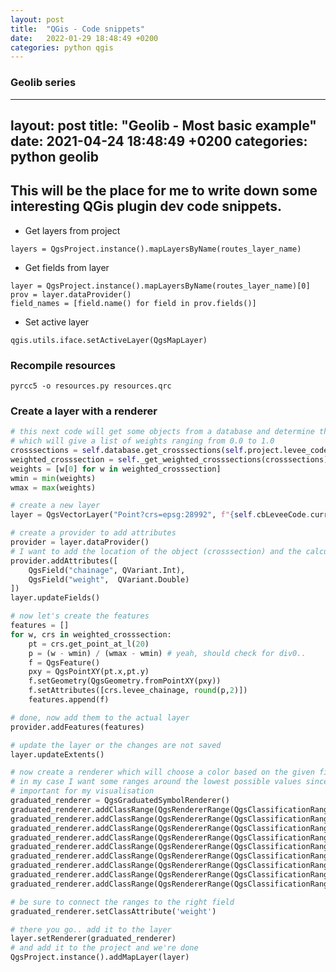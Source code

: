 ```yaml
---
layout: post
title:  "QGis - Code snippets"
date:   2022-01-29 18:48:49 +0200
categories: python qgis
---
```


### Geolib series

---
layout: post
title:  "Geolib - Most basic example"
date:   2021-04-24 18:48:49 +0200
categories: python geolib
---

## This will be the place for me to write down some interesting QGis plugin dev code snippets.

* Get layers from project 
```
layers = QgsProject.instance().mapLayersByName(routes_layer_name)
```

* Get fields from layer 
```
layer = QgsProject.instance().mapLayersByName(routes_layer_name)[0]
prov = layer.dataProvider()
field_names = [field.name() for field in prov.fields()]
```
* Set active layer
```
qgis.utils.iface.setActiveLayer(QgsMapLayer)
```

### Recompile resources
```pyrcc5 -o resources.py resources.qrc```

### Create a layer with a renderer

```python 
# this next code will get some objects from a database and determine their importance
# which will give a list of weights ranging from 0.0 to 1.0
crosssections = self.database.get_crosssections(self.project.levee_code)
weighted_crosssection = self._get_weighted_crosssections(crosssections)
weights = [w[0] for w in weighted_crosssection]
wmin = min(weights)
wmax = max(weights)

# create a new layer
layer = QgsVectorLayer("Point?crs=epsg:28992", f"{self.cbLeveeCode.currentText()}_crosssection_weights", "memory")

# create a provider to add attributes
provider = layer.dataProvider()
# I want to add the location of the object (crosssection) and the calculated weight
provider.addAttributes([
    QgsField("chainage", QVariant.Int),
    QgsField("weight",  QVariant.Double)
])
layer.updateFields() 

# now let's create the features
features = []
for w, crs in weighted_crosssection:
    pt = crs.get_point_at_l(20)
    p = (w - wmin) / (wmax - wmin) # yeah, should check for div0.. 
    f = QgsFeature()
    pxy = QgsPointXY(pt.x,pt.y) 
    f.setGeometry(QgsGeometry.fromPointXY(pxy))
    f.setAttributes([crs.levee_chainage, round(p,2)])
    features.append(f)

# done, now add them to the actual layer
provider.addFeatures(features)

# update the layer or the changes are not saved
layer.updateExtents()     

# now create a renderer which will choose a color based on the given field
# in my case I want some ranges around the lowest possible values since these are 
# important for my visualisation
graduated_renderer = QgsGraduatedSymbolRenderer()
graduated_renderer.addClassRange(QgsRendererRange(QgsClassificationRange('0.00 - 0.05', 0.00, 0.05), QgsMarkerSymbol.createSimple({'name': 'circle', 'color': '#ff0000'})))
graduated_renderer.addClassRange(QgsRendererRange(QgsClassificationRange('0.05 - 0.10', 0.05, 0.10), QgsMarkerSymbol.createSimple({'name': 'circle', 'color': '#ff4d00'})))
graduated_renderer.addClassRange(QgsRendererRange(QgsClassificationRange('0.10 - 0.15', 0.10, 0.15), QgsMarkerSymbol.createSimple({'name': 'circle', 'color': '#ff8400'})))
graduated_renderer.addClassRange(QgsRendererRange(QgsClassificationRange('0.15 - 0.20', 0.15, 0.20), QgsMarkerSymbol.createSimple({'name': 'circle', 'color': '#ffc800'})))
graduated_renderer.addClassRange(QgsRendererRange(QgsClassificationRange('0.20 - 0.30', 0.20, 0.30), QgsMarkerSymbol.createSimple({'name': 'circle', 'color': '#e5ff00'})))
graduated_renderer.addClassRange(QgsRendererRange(QgsClassificationRange('0.30 - 0.40', 0.30, 0.40), QgsMarkerSymbol.createSimple({'name': 'circle', 'color': '#bbff00'})))
graduated_renderer.addClassRange(QgsRendererRange(QgsClassificationRange('0.40 - 0.60', 0.40, 0.60), QgsMarkerSymbol.createSimple({'name': 'circle', 'color': '#80ff00'})))
graduated_renderer.addClassRange(QgsRendererRange(QgsClassificationRange('0.60 - 0.80', 0.60, 0.80), QgsMarkerSymbol.createSimple({'name': 'circle', 'color': '#33ff00'})))
graduated_renderer.addClassRange(QgsRendererRange(QgsClassificationRange('0.80 - 1.00', 0.80, 1.00), QgsMarkerSymbol.createSimple({'name': 'circle', 'color': '#02b005'})))

# be sure to connect the ranges to the right field
graduated_renderer.setClassAttribute('weight')

# there you go.. add it to the layer
layer.setRenderer(graduated_renderer)
# and add it to the project and we're done
QgsProject.instance().addMapLayer(layer)
```
